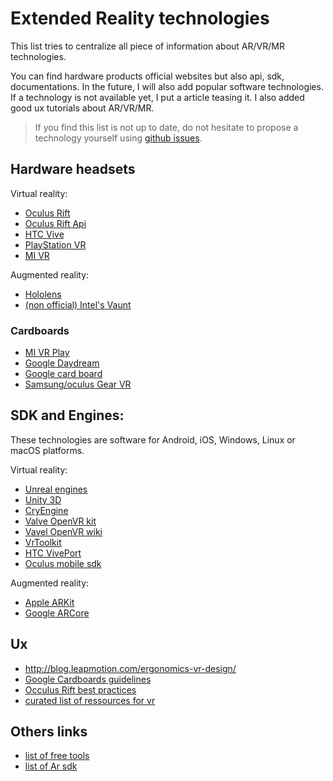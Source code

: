 # Extended Reality technologies

This list tries to centralize all piece of information about AR/VR/MR technologies.

You can find hardware products official websites but also api, sdk, documentations.
In the future, I will also add popular software technologies. If a technology is not available yet,
I put a article teasing it. I also added good ux tutorials about AR/VR/MR.

> If you find this list is not up to date, do not hesitate to propose a technology yourself using [github issues](https://github.com/friedrith/ux-research/issues).

## Hardware headsets

Virtual reality:
* [Oculus Rift](https://www.oculus.com/rift/)
* [Oculus Rift Api](https://developer.oculus.com/)
* [HTC Vive](https://www.vive.com/)
* [PlayStation VR](https://www.playstation.com/fr-fr/explore/playstation-vr/)
* [MI VR](http://www.mi.com/en/mivr/)

Augmented reality:
* [Hololens](https://www.microsoft.com/hololens)
* [(non official) Intel's Vaunt](https://www.theverge.com/2018/2/5/16966530/intel-vaunt-smart-glasses-announced-ar-video)

### Cardboards

* [MI VR Play](http://www.mi.com/en/mivr1c/)
* [Google Daydream](https://vr.google.com/daydream/)
* [Google card board](https://store.google.com/product/google_cardboard)
* [Samsung/oculus Gear VR](http://www.samsung.com/fr/gearvr/)

## SDK and Engines:

These technologies are software for Android, iOS, Windows, Linux or macOS platforms.

Virtual reality:
* [Unreal engines](https://www.unrealengine.com/en-US/what-is-unreal-engine-4)
* [Unity 3D](https://unity3d.com)
* [CryEngine](https://www.cryengine.com/user/registration)
* [Valve OpenVR kit](https://github.com/ValveSoftware/openvr)
* [Vavel OpenVR wiki](https://developer.valvesoftware.com/wiki/SteamVR)
* [VrToolkit](https://vrtoolkit.readme.io/)
* [HTC VivePort](https://developer.viveport.com/documents/sdk/en/download.html)
* [Oculus mobile sdk](https://developer.oculus.com/documentation/mobilesdk/latest/concepts/book-intro/)

Augmented reality:
* [Apple ARKit](https://developer.apple.com/arkit/)
* [Google ARCore](https://developers.google.com/ar/discover/)

## Ux

* http://blog.leapmotion.com/ergonomics-vr-design/
* [Google Cardboards guidelines](https://designguidelines.withgoogle.com/cardboard/)
* [Occulus Rift best practices](https://developer.oculus.com/design/latest/concepts/book-bp/)
* [curated list of ressources for vr](https://www.uxofvr.com/)

## Others links

* [list of free tools](https://makezine.com/2016/03/24/makers-introduction-vr-best-software-tools-free/)
* [list of Ar sdk](https://thinkmobiles.com/blog/best-ar-sdk-review/)
